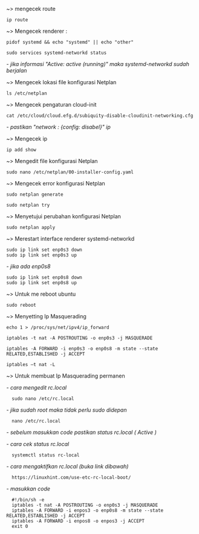 ~> mengecek route

    ip route

~> Mengecek renderer :

    pidof systemd && echo "systemd" || echo "other"
 
    sudo services systemd-networkd status

   *- jika informasi "Active: active (running)" maka systemd-networkd sudah berjalan*

~> Mengecek lokasi file konfigurasi Netplan

    ls /etc/netplan

~> Mengecek pengaturan cloud-init

    cat /etc/cloud/cloud.efg.d/subiquity-disable-cloudinit-networking.cfg

   *- pastikan "network : {config: disabel}" ip*

~> Mengecek ip

    ip add show

~> Mengedit file konfigurasi Netplan

    sudo nano /etc/netplan/00-installer-config.yaml

~> Mengecek error konfigurasi Netplan

    sudo netplan generate

    sudo netplan try

~> Menyetujui perubahan konfigurasi Netplan

    sudo netplan apply

~> Merestart interface renderer systemd-networkd

    sudo ip link set enp0s3 down
    sudo ip link set enp0s3 up

   *- jika ada enp0s8*

    sudo ip link set enp0s8 down
    sudo ip link set enp0s8 up

~> Untuk me reboot ubuntu

    sudo reboot

~> Menyetting Ip Masquerading

    echo 1 > /proc/sys/net/ipv4/ip_forward

    iptables -t nat -A POSTROUTING -o enp0s3 -j MASQUERADE

    iptables -A FORWARD -i enp0s3 -o enp0s8 -m state --state RELATED,ESTABLISHED -j ACCEPT

    iptables –t nat -L 

~> Untuk membuat Ip Masquerading permanen

   *- cara mengedit rc.local*

      sudo nano /etc/rc.local
      
   *- jika sudah root maka tidak perlu sudo didepan*

      nano /etc/rc.local
  
   *- sebelum masukkan code pastikan status rc.local ( Active )*
  
   *- cara cek status rc.local*
  
      systemctl status rc-local
      
   *- cara mengaktifkan rc.local (buka link dibawah)*

      https://linuxhint.com/use-etc-rc-local-boot/

   *- masukkan code*

      #!/bin/sh -e
      iptables -t nat -A POSTROUTING -o enp0s3 -j MASQUERADE
      iptables -A FORWARD -i enpos3 -o enp0s8 -m state --state RELATED,ESTABLISHED -j ACCEPT
      iptables -A FORWARD -i enpos8 -o enpos3 -j ACCEPT
      exit 0
